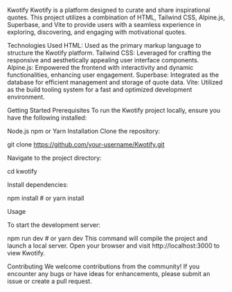 Kwotify
Kwotify is a platform designed to curate and share inspirational quotes. This project utilizes a combination of HTML, Tailwind CSS, Alpine.js, Superbase, and Vite to provide users with a seamless experience in exploring, discovering, and engaging with motivational quotes.

Technologies Used
HTML: Used as the primary markup language to structure the Kwotify platform.
Tailwind CSS: Leveraged for crafting the responsive and aesthetically appealing user interface components.
Alpine.js: Empowered the frontend with interactivity and dynamic functionalities, enhancing user engagement.
Superbase: Integrated as the database for efficient management and storage of quote data.
Vite: Utilized as the build tooling system for a fast and optimized development environment.

Getting Started
Prerequisites
To run the Kwotify project locally, ensure you have the following installed:

Node.js
npm or Yarn
Installation
Clone the repository:

git clone https://github.com/your-username/Kwotify.git

Navigate to the project directory:

cd kwotify

Install dependencies:

npm install  # or yarn install

Usage

To start the development server:

npm run dev  # or yarn dev
This command will compile the project and launch a local server. Open your browser and visit http://localhost:3000 to view Kwotify.

Contributing
We welcome contributions from the community! If you encounter any bugs or have ideas for enhancements, please submit an issue or create a pull request.
